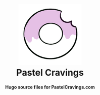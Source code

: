 <h1 align="center">
  <br>
  <a href="http://pastelcravings.com"><img src="https://raw.githubusercontent.com/liotac/PastelCravings/master/static/bigdonut.png" alt="Pastel Cravings" width="200"></a>
  <br>
  Pastel Cravings
  <br>
</h1>

<h4 align="center">Hugo source files for PastelCravings.com</h4>
